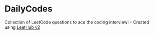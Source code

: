 # DailyCodes
Collection of LeetCode questions to ace the coding interview! - Created using [LeetHub v2](https://github.com/arunbhardwaj/LeetHub-2.0)
